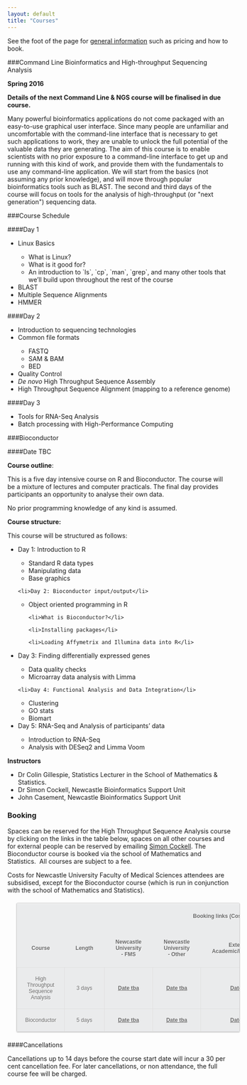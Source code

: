 ```yaml
---
layout: default
title: "Courses"
---
```

See the foot of the page for <a href="#general">general information</a> such as pricing and how to book.

###<a id="cli"></a>Command Line Bioinformatics and High-throughput Sequencing Analysis

**Spring 2016**

**Details of the next Command Line & NGS course will be finalised in due course.**

Many powerful bioinformatics applications do not come packaged with an easy-to-use graphical user interface. Since many people are unfamiliar and uncomfortable with the command-line interface that is necessary to get such applications to work, they are unable to unlock the full potential of the valuable data they are generating. The aim of this course is to enable scientists with no prior exposure to a command-line interface to get up and running with this kind of work, and provide them with the fundamentals to use any command-line application. We will start from the basics (not assuming any prior knowledge), and will move through popular bioinformatics tools such as BLAST. The second and third days of the course will focus on tools for the analysis of high-throughput (or "next generation") sequencing data.

###Course Schedule

####Day 1

<ul class="style1">
	<li>Linux Basics</li>
	<ul class="style1" style="list-style-type: circle;">
		<li>What is Linux?</li>
		<li>What is it good for?</li>
		<li>An introduction to `ls`, `cp`, `man`, `grep`, and many other tools that we&#8217;ll build upon throughout the rest of the course</li>
	</ul>
	<li>BLAST</li>
	<li>Multiple Sequence Alignments</li>
	<li>HMMER</li>
</ul>

####Day 2

<ul class="style1">
	<li>Introduction to sequencing technologies</li>
	<li>Common file formats</li>
	<ul class="style1" style="list-style-type: circle;">
		<li>FASTQ</li>
		<li>SAM &amp; BAM</li>
		<li>BED</li>
	</ul>
	<li>Quality Control</li>
	<li><em>De novo</em> High Throughput Sequence Assembly</li>
	<li>High Throughput Sequence Alignment (mapping to a reference genome)</li>
</ul>

####Day 3
<ul class="style1">
	<li>Tools for RNA-Seq Analysis</li>
	<li>Batch processing with High-Performance Computing</li>
</ul>

###<a id="bioc"></a>Bioconductor

####Date TBC

**Course outline**:

This is a five day intensive course on R and Bioconductor. The course will be a mixture of lectures and computer practicals. The final day provides participants an opportunity to analyse their own data.

No prior programming knowledge of any kind is assumed.

**Course structure:**

This course will be structured as follows:

<ul class="style1">
	<li>Day 1: Introduction to R</li>

<ul class="style1" style="list-style-type: circle;">
	<li>Standard R data types</li>
        <li>Manipulating data</li>
        <li>Base graphics</li>
</ul>

	<li>Day 2: Bioconductor input/output</li>

<ul class="style1" style="list-style-type: circle;">
        <li>Object oriented programming in R</li>

	<li>What is Bioconductor?</li>

	<li>Installing packages</li>

	<li>Loading Affymetrix and Illumina data into R</li>

</ul>
	<li>Day 3: Finding differentially expressed genes</li>

<ul class="style1" style="list-style-type: circle;">
        <li>Data quality checks</li>
	<li>Microarray data analysis with Limma</li>
</ul>

	<li>Day 4: Functional Analysis and Data Integration</li>
<ul class="style1" style="list-style-type: circle;">
	<li>Clustering</li>
	<li>GO stats</li>
	<li>Biomart</li>


</ul>
       <li>Day 5: RNA-Seq and Analysis of participants&#8217; data</li>
<ul class="style1" style="list-style-type: circle;">
	<li>Introduction to RNA-Seq</li>
	<li>Analysis with DESeq2 and Limma Voom</li>

</ul>
</ul>


**Instructors**

<ul class="style1">
	<li>Dr Colin Gillespie, Statistics Lecturer in the School of Mathematics &amp; Statistics.</li>
	<li>Dr Simon Cockell, Newcastle Bioinformatics Support Unit</li>
	<li>John Casement, Newcastle Bioinformatics Support Unit</li>
</ul>

<!--a title="Book on-line" href="http://www.ncl.ac.uk/maths/rcourse/#registration">Book your place here.</a-->


<a id='general'></a>
<h3>Booking</h3>
Spaces can be reserved for the High Throughput Sequence Analysis course by clicking on the links in the table below, spaces on all other courses and for external people can be reserved by emailing <a href="mailto:simon.cockell@ncl.ac.uk">Simon Cockell</a>. The Bioconductor course is booked via the school of Mathematics and Statistics.  All courses are subject to a fee.

Costs for Newcastle University Faculty of Medical Sciences attendees are subsidised, except for the Bioconductor course (which is run in conjunction with the school of Mathematics and Statistics).

<table style="font-family: Arial, Helvetica, sans-serif; color: #666; font-size: 12px; text-shadow: 1px 1px 0px #fff; background: #eaebec; margin: 20px; border: #ccc 1px solid; -moz-border-radius: 3px; -webkit-border-radius: 3px; border-radius: 3px; -moz-box-shadow: 0 1px 2px #d1d1d1; -webkit-box-shadow: 0 1px 2px #d1d1d1; box-shadow: 0 1px 2px #d1d1d1;">
<tbody>
<tr>
<th style="padding: 21px 25px 22px 25px; border-top: 1px solid #fafafa; border-bottom: 1px solid #ebebeb; background: -moz-linear-gradient(top,  #ededed,  #ebebeb);" colspan="2"></th>
<th style="padding: 21px 25px 22px 25px; border-top: 1px solid #fafafa; border-bottom: 1px solid #ebebeb; background: -moz-linear-gradient(top,  #ededed,  #ebebeb);" colspan="4">Booking links (Cost)</th>
</tr>
<tr>
<th style="padding: 21px 25px 22px 25px; border-top: 1px solid #fafafa; border-bottom: 1px solid #e0e0e0; background: -moz-linear-gradient(top,  #ededed,  #ebebeb);">Course</th>
<th style="padding: 21px 25px 22px 25px; border-top: 1px solid #fafafa; border-bottom: 1px solid #e0e0e0; background: -moz-linear-gradient(top,  #ededed,  #ebebeb);">Length</th>
<th style="padding: 21px 25px 22px 25px; border-top: 1px solid #fafafa; border-bottom: 1px solid #e0e0e0; background: -moz-linear-gradient(top,  #ededed,  #ebebeb);">Newcastle University - FMS</th>
<th style="padding: 21px 25px 22px 25px; border-top: 1px solid #fafafa; border-bottom: 1px solid #e0e0e0; background: -moz-linear-gradient(top,  #ededed,  #ebebeb);">Newcastle University - Other</th>
<th style="padding: 21px 25px 22px 25px; border-top: 1px solid #fafafa; border-bottom: 1px solid #e0e0e0; background: -moz-linear-gradient(top,  #ededed,  #ebebeb);">External - Academic/NHS/Charity</th>
<th style="padding: 21px 25px 22px 25px; border-top: 1px solid #fafafa; border-bottom: 1px solid #e0e0e0; background: -moz-linear-gradient(top,  #ededed,  #ebebeb);">External - Commercial</th>
</tr>


<tr style="text-align: center; padding-left: 20px;">
<td style="padding: 18px; border-top: 1px solid #ffffff; border-bottom: 1px solid #e0e0e0; border-left: 1px solid #e0e0e0; background: -moz-linear-gradient(top,  #fbfbfb,  #fafafa);">High Throughput
Sequence Analysis<br/>
</td>
<td style="padding: 18px; border-top: 1px solid #ffffff; border-bottom: 1px solid #e0e0e0; border-left: 1px solid #e0e0e0; background: -moz-linear-gradient(top,  #fbfbfb,  #fafafa);">3 days</td>
<td style="padding: 18px; border-top: 1px solid #ffffff; border-bottom: 1px solid #e0e0e0; border-left: 1px solid #e0e0e0; background: -moz-linear-gradient(top,  #fbfbfb,  #fafafa);"><span style="text-decoration: underline;"><strong>Date tba</strong></span></td>
<td style="padding: 18px; border-top: 1px solid #ffffff; border-bottom: 1px solid #e0e0e0; border-left: 1px solid #e0e0e0; background: -moz-linear-gradient(top,  #fbfbfb,  #fafafa);"><span style="text-decoration: underline;"><strong>Date tba</strong></span></td>
<td style="padding: 18px; border-top: 1px solid #ffffff; border-bottom: 1px solid #e0e0e0; border-left: 1px solid #e0e0e0; background: -moz-linear-gradient(top,  #fbfbfb,  #fafafa);"><span style="text-decoration: underline;"><strong>Date tba</strong></span></td>
<td style="padding: 18px; border-top: 1px solid #ffffff; border-bottom: 1px solid #e0e0e0; border-left: 1px solid #e0e0e0; background: -moz-linear-gradient(top,  #fbfbfb,  #fafafa);"><span style="text-decoration: underline;"><strong>Date tba</strong></span></td>
</tr>

<tr style="text-align: center; padding-left: 20px;">
<td style="padding: 18px; border-top: 1px solid #ffffff; border-bottom: 1px solid #e0e0e0; border-left: 1px solid #e0e0e0; background: -moz-linear-gradient(top,  #fbfbfb,  #fafafa);">Bioconductor</td>
<td style="padding: 18px; border-top: 1px solid #ffffff; border-bottom: 1px solid #e0e0e0; border-left: 1px solid #e0e0e0; background: -moz-linear-gradient(top,  #fbfbfb,  #fafafa);">5 days</td>
<td style="padding: 18px; border-top: 1px solid #ffffff; border-bottom: 1px solid #e0e0e0; border-left: 1px solid #e0e0e0; background: -moz-linear-gradient(top,  #fbfbfb,  #fafafa);">
	<span style="text-decoration: underline;"><strong>Date tba</strong></span>
	<!--span style="text-decoration: underline;"><strong><a title="Book on-line" href="http://www.ncl.ac.uk/maths/rcourse/#registration">Book (£520)</a></strong></span-->
</td>
<td style="padding: 18px; border-top: 1px solid #ffffff; border-bottom: 1px solid #e0e0e0; border-left: 1px solid #e0e0e0; background: -moz-linear-gradient(top,  #fbfbfb,  #fafafa);">
	<span style="text-decoration: underline;"><strong>Date tba</strong></span>
	<!--span style="text-decoration: underline;"><strong><a title="Book on-line" href="http://www.ncl.ac.uk/maths/rcourse/#registration">Book (£520)</a></strong></span-->
</td>
<td style="padding: 18px; border-top: 1px solid #ffffff; border-bottom: 1px solid #e0e0e0; border-left: 1px solid #e0e0e0; background: -moz-linear-gradient(top,  #fbfbfb,  #fafafa);">
	<span style="text-decoration: underline;"><strong>Date tba</strong></span>
	<!--span style="text-decoration: underline;"><strong><a title="Book on-line" href="http://www.ncl.ac.uk/maths/rcourse/#registration">Book (£600)</a></strong></span-->
</td>
<td style="padding: 18px; border-top: 1px solid #ffffff; border-bottom: 1px solid #e0e0e0; border-left: 1px solid #e0e0e0; background: -moz-linear-gradient(top,  #fbfbfb,  #fafafa);">
	<span style="text-decoration: underline;"><strong>Date tba</strong></span>
	<!--span style="text-decoration: underline;"><strong><a title="Book on-line" href="http://www.ncl.ac.uk/maths/rcourse/#registration">Book (£800)</a></strong></span-->
</td>
</tr>

</tbody>
</table>

####Cancellations

Cancellations up to 14 days before the course start date will incur a 30 per cent cancellation fee. For later cancellations, or non attendance, the full course fee will be charged.
